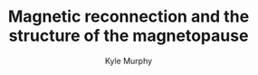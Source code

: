 ---
title: Magnetic reconnection and the structure of the magnetopause
author: Kyle Murphy
layout: post
---